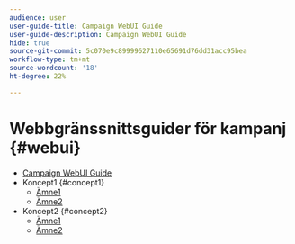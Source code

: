 ```yaml
---
audience: user
user-guide-title: Campaign WebUI Guide
user-guide-description: Campaign WebUI Guide
hide: true
source-git-commit: 5c070e9c89999627110e65691d76dd31acc95bea
workflow-type: tm+mt
source-wordcount: '18'
ht-degree: 22%

---
```



# Webbgränssnittsguider för kampanj {#webui}

+ [Campaign WebUI Guide](home.md)
+ Koncept1 {#concept1}
   + [Ämne1](concept1/topic1.md)
   + [Ämne2](concept1/topic2.md)
+ Koncept2 {#concept2}
   + [Ämne1](concept2/topic1.md)
   + [Ämne2](concept2/topic2.md)

